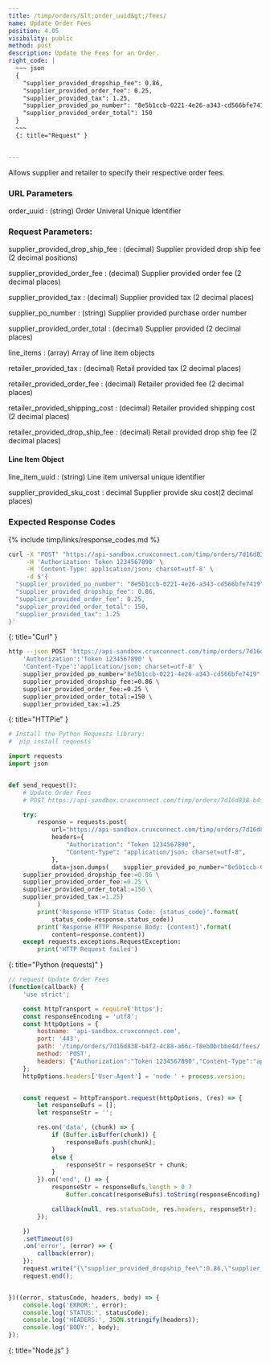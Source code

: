 ```yaml
---
title: /timp/orders/&lt;order_uuid&gt;/fees/
name: Update Order Fees
position: 4.05
visibility: public
method: post
description: Update the Fees for an Order.
right_code: |
  ~~~ json
  {
    "supplier_provided_dropship_fee": 0.86,
    "supplier_provided_order_fee": 0.25,
    "supplier_provided_tax": 1.25,
    "supplier_provided_po_number": "8e5b1ccb-0221-4e26-a343-cd566bfe7419",
    "supplier_provided_order_total": 150
  }
  ~~~
  {: title="Request" }


---
```

Allows supplier and retailer to specify their respective order fees.

### URL Parameters

order_uuid
: (string) Order Univeral Unique Identifier

### Request Parameters:

supplier_provided_drop_ship_fee
: (decimal) Supplier provided drop ship fee (2 decimal positions)

supplier_provided_order_fee
: (decimal) Supplier provided order fee (2 decimal places)

supplier_provided_tax
: (decimal) Supplier provided tax (2 decimal places)

supplier_po_number
: (string) Supplier provided purchase order number

supplier_provided_order_total
: (decimal) Supplier provided (2 decimal places)

line_items
: (array) Array of line item objects

retailer_provided_tax
: (decimal) Retail provided tax (2 decimal places)

retailer_provided_order_fee
: (decimal) Retailer provided fee (2 decimal places)

retailer_provided_shipping_cost
: (decimal) Retailer provided shipping cost (2 decimal places)

retailer_provided_drop_ship_fee
: (decimal) Retail provided drop ship fee (2 decimal places)

#### Line Item Object

line_item_uuid
: (string) Line item universal unique identifier

supplier_provided_sku_cost
: decimal Supplier provide sku cost(2 decimal places)

### Expected Response Codes

{% include timp/links/response_codes.md %}


~~~ bash
curl -X "POST" "https://api-sandbox.cruxconnect.com/timp/orders/7d16d838-b4f2-4c88-a66c-f8eb0bcbbe4d/fees/" \
     -H 'Authorization: Token 1234567890' \
     -H 'Content-Type: application/json; charset=utf-8' \
     -d $'{
  "supplier_provided_po_number": "8e5b1ccb-0221-4e26-a343-cd566bfe7419",
  "supplier_provided_dropship_fee": 0.86,
  "supplier_provided_order_fee": 0.25,
  "supplier_provided_order_total": 150,
  "supplier_provided_tax": 1.25
}'

~~~
{: title="Curl" }

~~~ bash
http --json POST 'https://api-sandbox.cruxconnect.com/timp/orders/7d16d838-b4f2-4c88-a66c-f8eb0bcbbe4d/fees/' \
    'Authorization':'Token 1234567890' \
    'Content-Type':'application/json; charset=utf-8' \
    supplier_provided_po_number="8e5b1ccb-0221-4e26-a343-cd566bfe7419" \
    supplier_provided_dropship_fee:=0.86 \
    supplier_provided_order_fee:=0.25 \
    supplier_provided_order_total:=150 \
    supplier_provided_tax:=1.25

~~~
{: title="HTTPie" }

~~~ python
# Install the Python Requests library:
# `pip install requests`

import requests
import json


def send_request():
    # Update Order Fees
    # POST https://api-sandbox.cruxconnect.com/timp/orders/7d16d838-b4f2-4c88-a66c-f8eb0bcbbe4d/fees/

    try:
        response = requests.post(
            url="https://api-sandbox.cruxconnect.com/timp/orders/7d16d838-b4f2-4c88-a66c-f8eb0bcbbe4d/fees/",
            headers={
                "Authorization": "Token 1234567890",
                "Content-Type": "application/json; charset=utf-8",
            },
            data=json.dumps(    supplier_provided_po_number="8e5b1ccb-0221-4e26-a343-cd566bfe7419" \
    supplier_provided_dropship_fee:=0.86 \
    supplier_provided_order_fee:=0.25 \
    supplier_provided_order_total:=150 \
    supplier_provided_tax:=1.25)
        )
        print('Response HTTP Status Code: {status_code}'.format(
            status_code=response.status_code))
        print('Response HTTP Response Body: {content}'.format(
            content=response.content))
    except requests.exceptions.RequestException:
        print('HTTP Request failed')

~~~
{: title="Python (requests)" }

~~~ javascript
// request Update Order Fees
(function(callback) {
    'use strict';

    const httpTransport = require('https');
    const responseEncoding = 'utf8';
    const httpOptions = {
        hostname: 'api-sandbox.cruxconnect.com',
        port: '443',
        path: '/timp/orders/7d16d838-b4f2-4c88-a66c-f8eb0bcbbe4d/fees/',
        method: 'POST',
        headers: {"Authorization":"Token 1234567890","Content-Type":"application/json; charset=utf-8"}
    };
    httpOptions.headers['User-Agent'] = 'node ' + process.version;


    const request = httpTransport.request(httpOptions, (res) => {
        let responseBufs = [];
        let responseStr = '';

        res.on('data', (chunk) => {
            if (Buffer.isBuffer(chunk)) {
                responseBufs.push(chunk);
            }
            else {
                responseStr = responseStr + chunk;
            }
        }).on('end', () => {
            responseStr = responseBufs.length > 0 ?
                Buffer.concat(responseBufs).toString(responseEncoding) : responseStr;

            callback(null, res.statusCode, res.headers, responseStr);
        });

    })
    .setTimeout(0)
    .on('error', (error) => {
        callback(error);
    });
    request.write("{\"supplier_provided_dropship_fee\":0.86,\"supplier_provided_order_fee\":0.25,\"supplier_provided_tax\":1.25,\"supplier_provided_po_number\":\"8e5b1ccb-0221-4e26-a343-cd566bfe7419\",\"supplier_provided_order_total\":150}")
    request.end();


})((error, statusCode, headers, body) => {
    console.log('ERROR:', error);
    console.log('STATUS:', statusCode);
    console.log('HEADERS:', JSON.stringify(headers));
    console.log('BODY:', body);
});

~~~
{: title="Node.js" }
